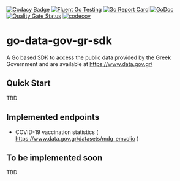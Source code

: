 [![Codacy Badge](https://api.codacy.com/project/badge/Grade/70aaf3cfcd9d46f08ba1de5eb4156577)](https://app.codacy.com/manual/ppapapetrou76/go-data-gov-gr-sdk?utm_source=github.com&utm_medium=referral&utm_content=ppapapetrou76/go-testing&utm_campaign=Badge_Grade_Dashboard)
[![Fluent Go Testing](https://circleci.com/gh/circleci/circleci-docs.svg?style=shield)](https://app.circleci.com/pipelines/github/ppapapetrou76/go-data-gov-gr-sdk?branch=master)
[![Go Report Card](https://goreportcard.com/badge/github.com/ppapapetrou76/go-data-gov-gr-sdk)](https://goreportcard.com/report/github.com/ppapapetrou76/go-data-gov-gr-sdk)
[![GoDoc](https://godoc.org/github.com/ppapapetrou76/go-data-gov-gr-sdk?status.svg)](https://pkg.go.dev/github.com/ppapapetrou76/go-data-gov-gr-sdk)
[![Quality Gate Status](https://sonarcloud.io/api/project_badges/measure?project=ppapapetrou76_go-data-gov-gr-sdk&metric=alert_status)](https://sonarcloud.io/dashboard?id=ppapapetrou76_go-data-gov-gr-sdk)
[![codecov](https://codecov.io/gh/ppapapetrou76/go-data-gov-gr-sdk/branch/main/graph/badge.svg?token=CX3I6LDF3J)](https://codecov.io/gh/ppapapetrou76/go-data-gov-gr-sdk)

# go-data-gov-gr-sdk
A Go based SDK to access the public data provided by the Greek Government and are available at https://www.data.gov.gr/

## Quick Start
TBD
## Implemented endpoints
  * COVID-19 vaccination statistics ( https://www.data.gov.gr/datasets/mdg_emvolio ) 

## To be implemented soon
  TBD
